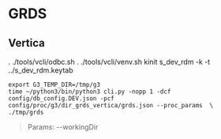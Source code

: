 # GRDS

## Vertica
. ./tools/vcli/odbc.sh
. ./tools/vcli/venv.sh
kinit s_dev_rdm -k -t ../s_dev_rdm.keytab




```
export G3_TEMP_DIR=/tmp/g3
time ~/python3/bin/python3 cli.py -nopp 1 -dcf config/db_config.DEV.json -pcf config/proc/g3/dir_grds_vertica/grds.json --proc_params  \
./tmp/grds  
```


> Params:
>    --workingDir 















 




